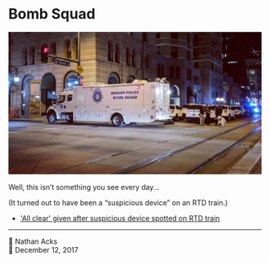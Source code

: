 # Bomb Squad

![A large truck marked “Denver Police Bomb Squad” blocks a nighttime intersection](assets/2017-12-12-bomb-squad.webp)

Well, this isn’t something you see every day…

(It turned out to have been a “suspicious device” on an RTD train.)

* ['All clear' given after suspicious device spotted on RTD train](http://www.9news.com/mobile/article/news/local/all-clear-given-after-suspicious-device-spotted-on-rtd-train/73-498997303)

- - - -

<span aria-hidden="true">👤</span> Nathan Acks  
<span aria-hidden="true">📅</span> December 12, 2017
